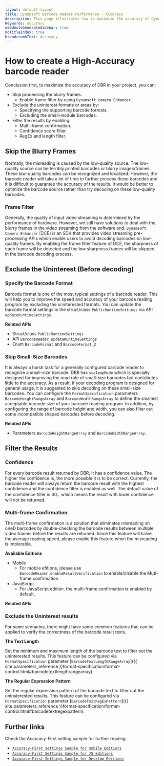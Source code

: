 ```yaml
---
layout: default-layout
title: Dynamsoft Barcode Reader Performance - Accuracy
description: This page illustrates how to maximize the accuracy of Dynamsoft Barcode Reader
Keywords: accuracy
needAutoGenerateSidebar: true
noTitleIndex: true
breadcrumbText: Accuracy
---
```


# How to create a High-Accuracy barcode reader

Conclusion first, to maximize the accuracy of DBR in your project, you can:

- Skip processing the blurry frames:
  - Enable frame filter by using `Dynamsoft camera Enhancer`.
- Exclude the uninterest formats or areas by:
  - Specifying the supporting barcode formats.
  - Excluding the small-module barcodes.
- Filter the results by enabling:
  - Multi-frame confirmation.
  - Confidence score filter.
  - RegEx and length filter.

## Skip the Blurry Frames

Normally, the misreading is caused by the low-quality source. The low-quality source can be terribly printed barcodes or blurry images/frames. These low-quality barcodes can be recognized and localized. However, the barcode reader will take a lot of time to further process these barcodes and it is difficult to guarantee the accuracy of the results. It would be better to optimize the barcode source rather than try decoding on these low-quality barcodes.

### Frame Filter

Generally, the quality of input video streaming is determined by the performance of hardware. However, we still have solutions to deal with the blurry frames in the video streaming from the software end. `Dynamsoft Camera Enhancer` (DCE) is an SDK that provides video streaming pre-processing APIs which enable users to avoid decoding barcodes on low-quality frames. By enabling the frame filter feature of DCE, the sharpness of each frame will be detected and the low sharpness frames will be skipped in the barcode decoding process.

## Exclude the Uninterest (Before decoding)

### Specify the Barcode Format

Barcode format is one of the most typical settings of a barcode reader. This will help you to improve the speed and accuracy of your barcode reading program by excluding the uninterested formats. You can update the barcode format settings in the struct/class `PublicRuntimeSettings` via API `updateRuntimeSettings`.

**Related APIs**

- Struct/class `PublicRuntimeSettings`
- API `BarcodeReader.updateRuntimeSettings`
- Enum `BarcodeFormat` and `BarcodeFormat_2`

### Skip Small-Size Barcodes

It is always a harsh task for a generally configured barcode reader to recognize a small-size barcode. DBR has `scaleupMode` which is specially designed for improving the read rate of small-size barcodes but contributes little to the accuracy. As a result, if your decoding program is designed for general usage, it is suggested to skip decoding on these small-size barcodes. You can configure the `FormatSpecification` parameters `BarcodeHeightRangeArray` and `BarcodeWidthRangeArray` to define the smallest acceptable barcode size of your barcode reading program. In addition, by configuring the range of barcode height and width, you can also filter out some incompatible shaped barcodes before decoding.

**Related APIs**

- Parameters `BarcodeHeightRangeArray` and `BarcodeWidthRangeArray`.

## Filter the Results

### Confidence

For every barcode result returned by DBR, it has a confidence value. The higher the confidence is, the more possible it is to be correct. Currently, the barcode reader will always return the barcode result with the highest confidence and the confidence filter is enabled as well. The default value of the confidence filter is 30，which means the result with lower confidence will not be returned.

### Multi-frame Confirmation

The multi-frame confirmation is a solution that eliminates misreading on oneD barcodes by double-checking the barcode results between multiple video frames before the results are returned. Since this feature will halve the average reading speed, please enable this feature when the misreading is intolerable.

**Available Editions**

- Mobile
  - For mobile efitions, please use `BarcodeReader.enableResultVerification` to enable/disable the Muti-frame confirmation.
- JavaScript
  - For JavaScript edition, the multi-frame confirmation is enabled by default.

**Related APIs**

### Exclude the Uninterest results

For some scenarios, there might have some common features that can be applied to verify the correctness of the barcode result texts.

**The Text Length**

Set the minimum and maximum length of the barcode text to filter out the uninterested results. This feature can be configured via `FormatSpecification` parameter [`BarcodeTextLengthRangeArray`]({{ site.parameters_reference }}format-specification/format-control.html#barcodetextlengthrangearray).

**The Regular Expression Pattern**

Set the regular expression pattern of the barcode text to filter out the uninsterested results. This feature can be configured via `FormatSpecification` parameter [`BarcodeTextRegExPattern`]({{ site.parameters_reference }}format-specification/format-control.html#barcodetextregexpattern).

## Further links

Check the Accuracy-First setting sample for further reading.

- [`Accuracy-First Settings Sample for mobile Editions`]()
- [`Accuracy-First Settings Sample for JS Editions`]()
- [`Accuracy-First Settings Sample for Desktop Editions`]()
